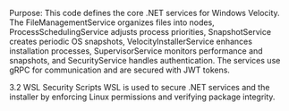 Purpose: This code defines the core .NET services for Windows Velocity. The FileManagementService organizes files into nodes, ProcessSchedulingService adjusts process priorities, SnapshotService creates periodic OS snapshots, VelocityInstallerService enhances installation processes, SupervisorService monitors performance and snapshots, and SecurityService handles authentication. The services use gRPC for communication and are secured with JWT tokens.

3.2 WSL Security Scripts
WSL is used to secure .NET services and the installer by enforcing Linux permissions and verifying package integrity.